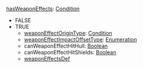 
[hasWeaponEffects](EntrenchmenthasWeaponEffects.md): [Condition](Condition.md)
  * FALSE
  * TRUE
    * [weaponEffectOriginType](EntrenchmentweaponEffectOriginType.md): [Condition](Condition.md)
    * [weaponEffectImpactOffsetType](EntrenchmentweaponEffectImpactOffsetType.md): [Enumeration](Enumeration.md)
    * canWeaponEffectHitHull: [Boolean](Boolean.md)
    * canWeaponEffectHitShields: [Boolean](Boolean.md)
    * [weaponEffectsDef](EntrenchmentweaponEffectsDef.md)